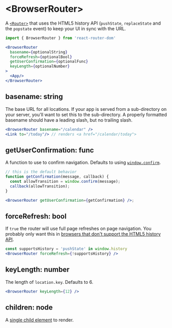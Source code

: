 # &lt;BrowserRouter>

A [`<Router>`](../../../react-router/docs/api/Router.md) that uses the HTML5 history API (`pushState`, `replaceState` and the `popstate` event) to keep your UI in sync with the URL.

```jsx
import { BrowserRouter } from 'react-router-dom'

<BrowserRouter
  basename={optionalString}
  forceRefresh={optionalBool}
  getUserConfirmation={optionalFunc}
  keyLength={optionalNumber}
>
  <App/>
</BrowserRouter>
```

## basename: string

The base URL for all locations. If your app is served from a sub-directory on your server, you'll want to set this to the sub-directory. A properly formatted basename should have a leading slash, but no trailing slash.

```jsx
<BrowserRouter basename="/calendar" />
<Link to="/today"/> // renders <a href="/calendar/today">
```

## getUserConfirmation: func

A function to use to confirm navigation. Defaults to using [`window.confirm`](https://developer.mozilla.org/en-US/docs/Web/API/Window/confirm).

```jsx
// this is the default behavior
function getConfirmation(message, callback) {
  const allowTransition = window.confirm(message);
  callback(allowTransition);
}

<BrowserRouter getUserConfirmation={getConfirmation} />;
```

## forceRefresh: bool

If `true` the router will use full page refreshes on page navigation. You probably only want this in [browsers that don't support the HTML5 history API](http://caniuse.com/#feat=history).

```jsx
const supportsHistory = 'pushState' in window.history
<BrowserRouter forceRefresh={!supportsHistory} />
```

## keyLength: number

The length of `location.key`. Defaults to 6.

```jsx
<BrowserRouter keyLength={12} />
```

## children: node

A [single child element](https://facebook.github.io/react/docs/react-api.html#reactchildrenonly) to render.
